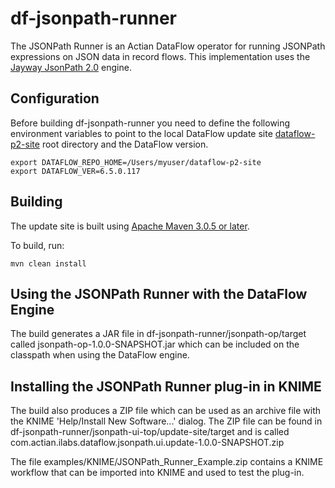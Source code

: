 # df-jsonpath-runner

The JSONPath Runner is an Actian DataFlow operator for running JSONPath expressions on JSON data in record flows.  This implementation uses the [Jayway JsonPath 2.0](https://github.com/jayway/JsonPath) engine.

## Configuration

Before building df-jsonpath-runner you need to define the following environment variables to point to the local DataFlow update site [dataflow-p2-site](https://github.com/ActianCorp/dataflow-p2-site) root directory and the DataFlow version.

    export DATAFLOW_REPO_HOME=/Users/myuser/dataflow-p2-site
    export DATAFLOW_VER=6.5.0.117

## Building

The update site is built using [Apache Maven 3.0.5 or later](http://maven.apache.org/).

To build, run:

    mvn clean install

## Using the JSONPath Runner with the DataFlow Engine

The build generates a JAR file in df-jsonpath-runner/jsonpath-op/target called jsonpath-op-1.0.0-SNAPSHOT.jar which can be included on the classpath when using the DataFlow engine.

## Installing the JSONPath Runner plug-in in KNIME

The build also produces a ZIP file which can be used as an archive file with the KNIME 'Help/Install New Software...' dialog.
The ZIP file can be found in df-jsonpath-runner/jsonpath-ui-top/update-site/target and is called com.actian.ilabs.dataflow.jsonpath.ui.update-1.0.0-SNAPSHOT.zip

The file examples/KNIME/JSONPath_Runner_Example.zip contains a KNIME workflow that can be imported into KNIME and used to test the plug-in.



